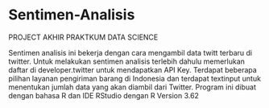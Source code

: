 # Sentimen-Analisis
PROJECT AKHIR PRAKTKUM DATA SCIENCE

Sentimen analisis ini bekerja dengan cara mengambil data twitt terbaru di twitter. 
Untuk melakukan sentimen analisis terlebih dahulu memerlukan daftar di developer.twitter untuk mendapatkan API Key.
Terdapat beberapa pilihan layanan pengiriman barang di Indonesia dan terdapat textinput untuk menentukan
jumlah data yang akan diambil dari Twitter. Program ini dibuat dengan bahasa R dan IDE RStudio dengan R Version 3.62

<Sentimen Analisis pada Twitt Pengguna Layanan Pengiriman Barang>
